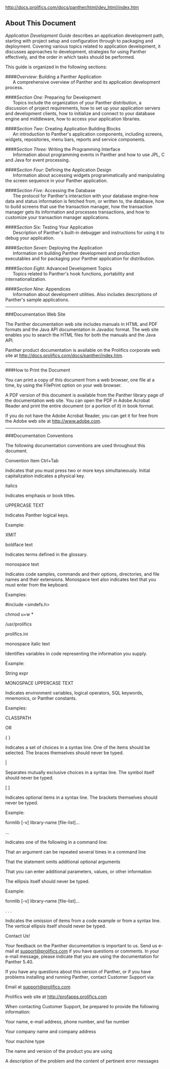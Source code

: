 
http://docs.prolifics.com/docs/panther/html/dev_html/index.htm

## About This Document

_Application Development Guide_ describes an application development path, starting with project setup and configuration through to packaging and deployment. Covering various topics related to application development, it discusses approaches to development, strategies for using Panther effectively, and the order in which tasks should be performed.

This guide is organized in the following sections:

####_Overview_: Building a Panther Application  
&nbsp;&nbsp;&nbsp;&nbsp;&nbsp;&nbsp;A comprehensive overview of Panther and its application development process.

####_Section One:_ Preparing for Development  
&nbsp;&nbsp;&nbsp;&nbsp;&nbsp;&nbsp;Topics include the organization of your Panther distribution, a discussion of project requirements, how to set up your application servers and development clients, how to initialize and connect to your database engine and middleware, how to access your application libraries.

####_Section Two:_ Creating Application Building Blocks  
&nbsp;&nbsp;&nbsp;&nbsp;&nbsp;&nbsp;An introduction to Panther's application components, including screens, widgets, repositories, menu bars, reports and service components.

####_Section Three:_ Writing the Programming Interface  
&nbsp;&nbsp;&nbsp;&nbsp;&nbsp;&nbsp;Information about programming events in Panther and how to use JPL, C and Java for event processing.

####_Section Four:_ Defining the Application Design  
&nbsp;&nbsp;&nbsp;&nbsp;&nbsp;&nbsp;Information about accessing widgets programmatically and manipulating the screen sequence in your Panther application.

####_Section Five:_ Accessing the Database  
&nbsp;&nbsp;&nbsp;&nbsp;&nbsp;&nbsp;The protocol for Panther's interaction with your database engine-how data and status information is fetched from, or written to, the database, how to build screens that use the transaction manager, how the transaction manager gets its information and processes transactions, and how to customize your transaction manager applications.

####_Section Six:_ Testing Your Application  
&nbsp;&nbsp;&nbsp;&nbsp;&nbsp;&nbsp;Description of Panther's built-in debugger and instructions for using it to debug your application.

####_Section Seven:_ Deploying the Application  
&nbsp;&nbsp;&nbsp;&nbsp;&nbsp;&nbsp;Information on building Panther development and production executables and for packaging your Panther application for distribution.

####_Section Eight:_ Advanced Development Topics  
&nbsp;&nbsp;&nbsp;&nbsp;&nbsp;&nbsp;Topics related to Panther's hook functions, portability and internationalization.

####_Section Nine:_ Appendices  
&nbsp;&nbsp;&nbsp;&nbsp;&nbsp;&nbsp;Information about development utilities. Also includes descriptions of Panther's sample applications.

---
###Documentation Web Site

The Panther documentation web site includes manuals in HTML and PDF formats and the Java API documentation in Javadoc format. The web site enables you to search the HTML files for both the manuals and the Java API.  

Panther product documentation is available on the Prolifics corporate web site at http://docs.prolifics.com/docs/panther/index.htm.

---
###How to Print the Document


You can print a copy of this document from a web browser, one file at a time, by using the FilePrint option on your web browser.  

A PDF version of this document is available from the Panther library page of the documentation web site. You can open the PDF in Adobe Acrobat Reader and print the entire document (or a portion of it) in book format.  

If you do not have the Adobe Acrobat Reader, you can get it for free from the Adobe web site at http://www.adobe.com.  

---
###Documentation Conventions


The following documentation conventions are used throughout this document.  


Convention	Item
Ctrl+Tab

Indicates that you must press two or more keys simultaneously. Initial capitalization indicates a physical key.

italics

Indicates emphasis or book titles.

UPPERCASE TEXT

Indicates Panther logical keys.

Example:

XMIT

boldface text

Indicates terms defined in the glossary.

monospace text

Indicates code samples, commands and their options, directories, and file names and their extensions. Monospace text also indicates text that you must enter from the keyboard.

Examples:

#include <smdefs.h>

chmod u+w *

/usr/prolifics

prolifics.ini

monospace italic text

Identifies variables in code representing the information you supply.

Example:

String expr

MONOSPACE UPPERCASE TEXT

Indicates environment variables, logical operators, SQL keywords, mnemonics, or Panther constants.

Examples:

CLASSPATH

OR

{ }

Indicates a set of choices in a syntax line. One of the items should be selected. The braces themselves should never be typed.

|

Separates mutually exclusive choices in a syntax line. The symbol itself should never be typed.

[ ]

Indicates optional items in a syntax line. The brackets themselves should never be typed.

Example:

formlib [-v] library-name [file-list]...

...

Indicates one of the following in a command line:

That an argument can be repeated several times in a command line

That the statement omits additional optional arguments

That you can enter additional parameters, values, or other information

The ellipsis itself should never be typed.

Example:

formlib [-v] library-name [file-list]...

.
.
.

Indicates the omission of items from a code example or from a syntax line. The vertical ellipsis itself should never be typed.


Contact Us!


Your feedback on the Panther documentation is important to us. Send us e-mail at support@prolifics.com if you have questions or comments. In your e-mail message, please indicate that you are using the documentation for Panther 5.40.

If you have any questions about this version of Panther, or if you have problems installing and running Panther, contact Customer Support via:

Email at support@prolifics.com

Prolifics web site at http://profapps.prolifics.com

When contacting Customer Support, be prepared to provide the following information:

Your name, e-mail address, phone number, and fax number

Your company name and company address

Your machine type

The name and version of the product you are using

A description of the problem and the content of pertinent error messages
